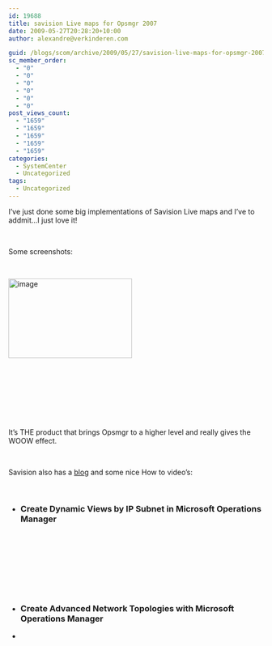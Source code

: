 ```yaml
---
id: 19688
title: savision Live maps for Opsmgr 2007
date: 2009-05-27T20:28:20+10:00
author: alexandre@verkinderen.com

guid: /blogs/scom/archive/2009/05/27/savision-live-maps-for-opsmgr-2007.aspx
sc_member_order:
  - "0"
  - "0"
  - "0"
  - "0"
  - "0"
  - "0"
post_views_count:
  - "1659"
  - "1659"
  - "1659"
  - "1659"
  - "1659"
categories:
  - SystemCenter
  - Uncategorized
tags:
  - Uncategorized
---
```

I’ve just done some big implementations of Savision Live maps and I’ve to addmit…I just love it! 

&#160;

Some screenshots:

&#160;

[<img style="border-right: 0px;border-top: 0px;border-left: 0px;border-bottom: 0px" height="157" alt="image" src="https://mscloudstorage.blob.core.windows.net/mscloudstorage//2012/06/image_thumb_55203110.png" width="244" border="0" />](http://scug.be/scom/files/2012/06/image_485600BF.png) 

&#160;

&#160;

&#160;

&#160;

It’s THE product that brings Opsmgr to a higher level and really gives the WOOW effect.

&#160;

Savision also has a <a href="http://blog.savision.com/livemapsblog.php" target="_blank">blog</a> and some nice How to video’s:

&#160;

  * ### Create Dynamic Views by IP Subnet in Microsoft Operations Manager

#### &#160;

&#160;

&#160;

&#160;

  * ### Create Advanced Network Topologies with Microsoft Operations Manager

  *
